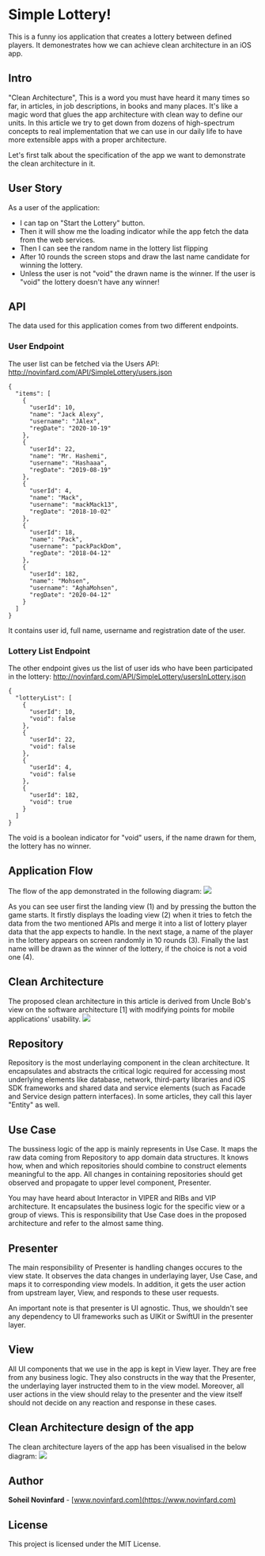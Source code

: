 # Simple Lottery!
This is a funny ios application that creates a lottery between defined players. It demonestrates how we can achieve clean architecture in an iOS app.

## Intro
"Clean Architecture", This is a word you must have heard it many times so far, in articles, in job descriptions, in books and many places. It's like a magic word that glues the app architecture with clean way to define our units. In this article we try to get down from dozens of high-spectrum concepts to real implementation that we can use in our daily life to have more extensible apps with a proper architecture. 

Let's first talk about the specification of the app we want to demonstrate the clean architecture in it.

## User Story
As a user of the application:
- I can tap on "Start the Lottery" button.
- Then it will show me the loading indicator while the app fetch the data from the web services.
- Then I can see the random name in the lottery list flipping
- After 10 rounds the screen stops and draw the last name candidate for winning the lottery.
- Unless the user is not "void" the drawn name is the winner. If the user is "void" the lottery doesn't have any winner!

## API
The data used for this application comes from two different endpoints.

### User Endpoint
The user list can be fetched via the Users API:
http://novinfard.com/API/SimpleLottery/users.json
```
{
  "items": [
    {
      "userId": 10,
      "name": "Jack Alexy",
      "username": "JAlex",
      "regDate": "2020-10-19"
    },
    {
      "userId": 22,
      "name": "Mr. Hashemi",
      "username": "Hashaaa",
      "regDate": "2019-08-19"
    },
    {
      "userId": 4,
      "name": "Mack",
      "username": "mackMack13",
      "regDate": "2018-10-02"
    },
    {
      "userId": 18,
      "name": "Pack",
      "username": "packPackDom",
      "regDate": "2018-04-12"
    },
    {
      "userId": 182,
      "name": "Mohsen",
      "username": "AghaMohsen",
      "regDate": "2020-04-12"
    }
  ]
}
```

It contains user id, full name, username and registration date of the user.

### Lottery List Endpoint
The other endpoint gives us the list of user ids who have been participated in the lottery:
http://novinfard.com/API/SimpleLottery/usersInLottery.json
```
{
  "lotteryList": [
    {
      "userId": 10,
      "void": false
    },
    {
      "userId": 22,
      "void": false
    },
    {
      "userId": 4,
      "void": false
    },
    {
      "userId": 182,
      "void": true
    }
  ]
}
```
The void is a boolean indicator for "void" users, if the name drawn for them, the lottery has no winner.

## Application Flow
The flow of the app demonstrated in the following diagram:
![](https://cdn-images-1.medium.com/max/1600/1*3xm0hZ-WgbA702Owod2D-A.png)

As you can see user first the landing view (1) and by pressing the button the game starts. It firstly displays the loading view (2) when it tries to fetch the data from the two mentioned APIs and merge it into a list of lottery player data that the app expects to handle. In the next stage, a name of the player in the lottery appears on screen randomly in 10 rounds (3). Finally the last name will be drawn as the winner of the lottery, if the choice is not a void one (4).

## Clean Architecture
The proposed clean architecture in this article is derived from Uncle Bob's view on the software architecture [1] with modifying points for mobile applications' usability.
![](https://cdn-images-1.medium.com/max/1200/1*d_HASZfBqk--3efUlOLuQw.png)

## Repository
Repository is the most underlaying component in the clean architecture. It encapsulates and abstracts the critical logic required for accessing most underlying elements like database, network, third-party libraries and iOS SDK frameworks and shared data and service elements (such as Facade and Service design pattern interfaces). In some articles, they call this layer "Entity" as well.

## Use Case
The bussiness logic of the app is mainly represents in Use Case. It maps the raw data coming from Repository to app domain data structures. It knows how, when and which repositories should combine to construct elements meaningful to the app. All changes in containing repositories should get observed and propagate to upper level component, Presenter.

You may have heard about Interactor in VIPER and RIBs and VIP architecture. It encapsulates the business logic for the specific view or a group of views. This is responsibility that Use Case does in the proposed architecture and refer to the almost same thing.

## Presenter
The main responsibility of Presenter is handling changes occures to the view state. It observes the data changes in underlaying layer, Use Case, and maps it to corresponding view models. In addition, it gets the user action from upstream layer, View, and responds to these user requests. 

An important note is that presenter is UI agnostic. Thus, we shouldn't see any dependency to UI frameworks such as UIKit or SwiftUI in the presenter layer.

## View
All UI components that we use in the app is kept in View layer. They are free from any business logic. They also constructs  in the way that the Presenter, the underlaying layer instructed them to in the view model. Moreover, all user actions in the view should relay to the presenter and the view itself should not decide on any reaction and response in these cases.

## Clean Architecture design of the app
The clean architecture layers of the app has been visualised in the below diagram:
![](https://cdn-images-1.medium.com/max/1600/1*NTpuFdDSgoL-HKVTjX6FuQ.png)

 
## Author
**Soheil Novinfard** - [www.novinfard.com](https://www.novinfard.com)

## License
This project is licensed under the MIT License.
